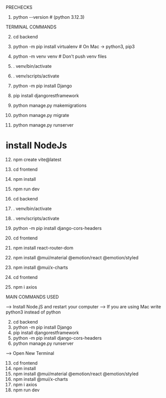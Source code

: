 PRECHECKS

1. python --version             # (python 3.12.3)


TERMINAL COMMANDS

2. cd backend 

3. python -m pip install virtualenv       # On Mac -> python3, pip3
4. python -m venv venv                    # Don't push venv files

5. . venv/bin/activate 
6. . venv/scripts/activate

7. python -m pip install Django
8. pip install djangorestframework

9.  python manage.py makemigrations    
10. python manage.py migrate 

11. python manage.py runserver

# install NodeJs

12. npm create vite@latest

13. cd frontend
14. npm install
15. npm run dev

16. cd backend
17. . venv/bin/activate
18. . venv/scripts/activate
19. python -m pip install django-cors-headers


20. cd frontend
21. npm install react-router-dom
22. npm install @mui/material @emotion/react @emotion/styled
23. npm install @mui/x-charts


24. cd frontend
25. npm i axios




MAIN COMMANDS USED

--> Install Node.jS and restart your computer
--> If you are using Mac write python3 instead of python

2. cd backend
7. python -m pip install Django         
8. pip install djangorestframework
19. python -m pip install django-cors-headers
11. python manage.py runserver

--> Open New Terminal

13. cd frontend
14. npm install
22. npm install @mui/material @emotion/react @emotion/styled
23. npm install @mui/x-charts
25. npm i axios
15. npm run dev



